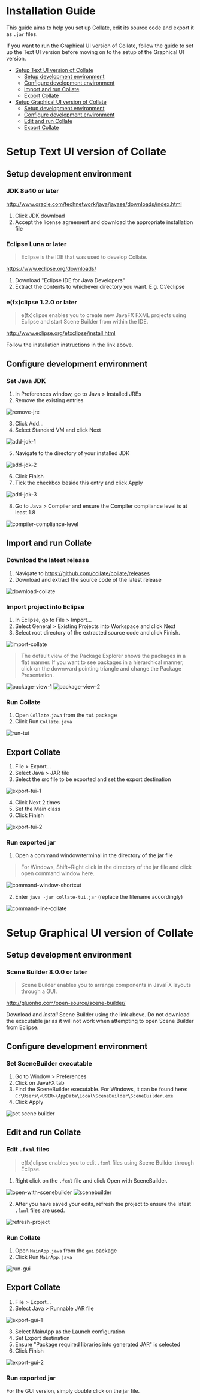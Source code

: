 # Installation Guide
This guide aims to help you set up Collate, edit its source code and export it as `.jar` files.

If you want to run the Graphical UI version of Collate, follow the guide to set up the Text UI version before moving on to the setup of the Graphical UI version.

<!-- MarkdownTOC -->

- [Setup Text UI version of Collate](#setup-text-ui-version-of-collate)
    - [Setup development environment](#setup-development-environment)
    - [Configure development environment](#configure-development-environment)
    - [Import and run Collate](#import-and-run-collate)
    - [Export Collate](#export-collate)
- [Setup Graphical UI version of Collate](#setup-graphical-ui-version-of-collate)
    - [Setup development environment](#setup-development-environment-1)
    - [Configure development environment](#configure-development-environment-1)
    - [Edit and run Collate](#edit-and-run-collate)
    - [Export Collate](#export-collate-1)

<!-- /MarkdownTOC -->

# Setup Text UI version of Collate

## Setup development environment

### JDK 8u40 or later

http://www.oracle.com/technetwork/java/javase/downloads/index.html

1. Click JDK download
2. Accept the license agreement and download the appropriate installation file

### Eclipse Luna or later

> Eclipse is the IDE that was used to develop Collate.

https://www.eclipse.org/downloads/

1. Download "Eclipse IDE for Java Developers"
2. Extract the contents to whichever directory you want. E.g. C:/eclipse

### e(fx)clipse 1.2.0 or later 

> e(fx)clipse enables you to create new JavaFX FXML projects using Eclipse and start Scene Builder from within the IDE.

http://www.eclipse.org/efxclipse/install.html

Follow the installation instructions in the link above.

## Configure development environment

### Set Java JDK

1. In Preferences window, go to Java > Installed JREs
2. Remove the existing entries

![remove-jre](images/dev-env-setup/remove-jre.png)

3. Click Add...
4. Select Standard VM and click Next

![add-jdk-1](images/dev-env-setup/add-jdk-1.png)

5. Navigate to the directory of your installed JDK

![add-jdk-2](images/dev-env-setup/add-jdk-2.png)

6. Click Finish
7. Tick the checkbox beside this entry and click Apply

![add-jdk-3](images/dev-env-setup/add-jdk-3.png)

8. Go to Java > Compiler and ensure the Compiler compliance level is at least 1.8

![compiler-compliance-level](images/dev-env-setup/compiler-compliance-level.png)

## Import and run Collate

### Download the latest release

1. Navigate to https://github.com/collate/collate/releases
2. Download and extract the source code of the latest release

![download-collate](images/dev-env-setup/download-collate.png)

### Import project into Eclipse

1. In Eclipse, go to File > Import...
2. Select General > Existing Projects into Workspace and click Next
3. Select root directory of the extracted source code and click Finish.

![import-collate](images/dev-env-setup/import-collate.png)

> The default view of the Package Explorer shows the packages in a flat manner. If you want to see packages in a hierarchical manner, click on the downward pointing triangle and change the Package Presentation.

![package-view-1](images/dev-env-setup/package-view-1.png)
![package-view-2](images/dev-env-setup/package-view-2.png)

### Run Collate

1. Open `Collate.java` from the `tui` package
2. Click Run `Collate.java`

![run-tui](images/dev-env-setup/run-tui.png)

## Export Collate

1. File > Export...
2. Select Java > JAR file
3. Select the src file to be exported and set the export destination

![export-tui-1](images/dev-env-setup/export-tui-1.png)

4. Click Next 2 times
5. Set the Main class
6. Click Finish

![export-tui-2](images/dev-env-setup/export-tui-2.png)

### Run exported jar
1. Open a command window/terminal in the directory of the jar file

> For Windows, Shift+Right click in the directory of the jar file and click open command window here.

![command-window-shortcut](images/dev-env-setup/command-window-shortcut.png)

2. Enter `java -jar collate-tui.jar` (replace the filename accordingly)

![command-line-collate](images/dev-env-setup/command-line-collate.png)

# Setup Graphical UI version of Collate

## Setup development environment

### Scene Builder 8.0.0 or later

> Scene Builder enables you to arrange components in JavaFX layouts through a GUI.

http://gluonhq.com/open-source/scene-builder/

Download and *install* Scene Builder using the link above. Do not download the executable jar as it will not work when attempting to open Scene Builder from Eclipse.

## Configure development environment

### Set SceneBuilder executable

1. Go to Window > Preferences
2. Click on JavaFX tab
3. Find the SceneBuilder executable. For Windows, it can be found here: `C:\Users\<USER>\AppData\Local\SceneBuilder\SceneBuilder.exe`
4. Click Apply

![set scene builder](images/dev-env-setup/set-scene-builder.png)

## Edit and run Collate

### Edit `.fxml` files

> e(fx)clipse enables you to edit `.fxml` files using Scene Builder through Eclipse.

1. Right click on the `.fxml` file and click Open with SceneBuilder.

![open-with-scenebuilder](images/dev-env-setup/open-with-scenebuilder.png)
![scenebuilder](images/dev-env-setup/scenebuilder.png)

2. After you have saved your edits, refresh the project to ensure the latest `.fxml` files are used.

![refresh-project](images/dev-env-setup/refresh-project.png)

### Run Collate

1. Open `MainApp.java` from the `gui` package
2. Click Run `MainApp.java`

![run-gui](images/dev-env-setup/run-gui.png)

## Export Collate

1. File > Export...
2. Select Java > Runnable JAR file

![export-gui-1](images/dev-env-setup/export-gui-1.png)

3. Select MainApp as the Launch configuration
4. Set Export destination
5. Ensure "Package required libraries into generated JAR" is selected
6. Click Finish

![export-gui-2](images/dev-env-setup/export-gui-2.png)

### Run exported jar

For the GUI version, simply double click on the jar file.